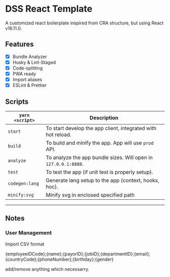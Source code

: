 # DSS React Template

A customized react boilerplate inspired from CRA structure, but using React v16.11.0.

## Features

- [x] Bundle Analyzer
- [x] Husky & Lint-Staged
- [x] Code-splitting
- [x] PWA ready
- [x] Import aliases
- [x] ESLint & Prettier

## Scripts

| `yarn <script>` | Description                                                     |
| --------------- | --------------------------------------------------------------- |
| `start`         | To start develop the app client, integrated with hot reload.    |
| `build`         | To build and minify the app. App will use `prod` API.           |
| `analyze`       | To analyze the app bundle sizes. Will open in `127.0.0.1:8888`. |
| `test`          | To test the app (if unit test is properly setup).               |
| `codegen:lang`  | Generate lang setup to the app (context, hooks, hoc).           |
| `minify:svg`    | Minify svg in enclosed specified path                           |

---

## Notes


### User Management
Import CSV format

{employeeIDCode};{name};{payorID};{jobID};{departmentID};{email};{countryCode};{phoneNumber};{birthday};{gender}

add/remove anything which necessarry.